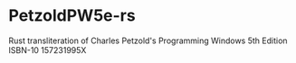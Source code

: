 # PetzoldPW5e-rs
Rust transliteration of Charles Petzold's Programming Windows 5th Edition ISBN-10 157231995X
